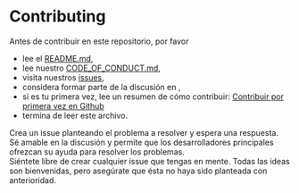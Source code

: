 # Contributing

Antes de contribuir en este repositorio, por favor
 * lee el [README.md](https://github.com/OWNER/REPO/blob/master/README.md),
 * lee nuestro [CODE_OF_CONDUCT.md](https://github.com/OWNER/REPO/blob/master/CODE_OF_CONDUCT.md),
 * visita nuestros [issues](https://github.com/OWNER/REPO/issues),
 * considera formar parte de la discusión en [](),
 * si es tu primera vez, lee un resumen de cómo contribuir: [Contribuir por primera vez en Github](https://gist.github.com/EnzoDiazDev/31e73d0573142d0573eb58d69a5158fd)
 * termina de leer este archivo. 

Crea un issue planteando el problema a resolver y espera una respuesta. </br>
Sé amable en la discusión y permite que los desarrolladores principales ofrezcan su ayuda para resolver los problemas.</br>
Siéntete libre de crear cualquier issue que tengas en mente. Todas las ideas son bienvenidas, pero asegúrate que ésta no haya sido planteada con anterioridad. 
